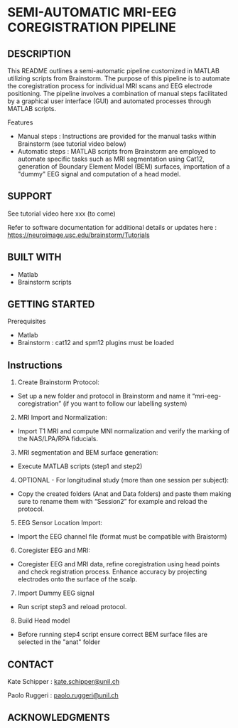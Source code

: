 # SEMI-AUTOMATIC MRI-EEG COREGISTRATION PIPELINE

## DESCRIPTION 
This README outlines a semi-automatic pipeline customized in MATLAB utilizing scripts from Brainstorm. The purpose of this pipeline is to automate the coregistration process for individual MRI scans and EEG electrode positioning. The pipeline involves a combination of manual steps facilitated by a graphical user interface (GUI) and automated processes through MATLAB scripts.

Features 
-	Manual steps : Instructions are provided for the manual tasks within Brainstorm (see tutorial video below)
-	Automatic steps : MATLAB scripts from Brainstorm are employed to automate specific tasks such as MRI segmentation using Cat12, generation of Boundary Element Model (BEM) surfaces, importation of a "dummy" EEG signal and computation of a head model. 

## SUPPORT 
See tutorial video here xxx (to come)

Refer to software documentation for additional details or updates here : https://neuroimage.usc.edu/brainstorm/Tutorials

## BUILT WITH
-	Matlab
-	Brainstorm scripts

## GETTING STARTED
Prerequisites 
-	Matlab
-	Brainstorm : cat12 and spm12 plugins must be loaded 

## Instructions
1.	Create Brainstorm Protocol:
-	Set up a new folder and protocol in Brainstorm and name it “mri-eeg-coregistration” (if you want to follow our labelling system)
2.	MRI Import and Normalization:
-	Import T1 MRI and compute MNI normalization and verify the marking of the NAS/LPA/RPA fiducials.
3.	MRI segmentation and  BEM surface generation:
-	Execute MATLAB scripts (step1 and step2) 
4.	OPTIONAL - For longitudinal study (more than one session per subject):
-	Copy the created folders (Anat and Data folders) and paste them making sure to rename them with “Session2” for example and reload the protocol.
5.	EEG Sensor Location Import:
-	Import the EEG channel file (format must be compatible with Braistorm)
6.	Coregister EEG and MRI:
-	Coregister EEG and MRI data, refine coregistration using head points and check registration process. Enhance accuracy by projecting electrodes onto the surface of the scalp.
7.	Import Dummy EEG signal
-	Run script step3 and reload protocol.
8.	Build Head model
-	Before running step4 script ensure correct BEM surface files are selected in the "anat" folder


## CONTACT
Kate Schipper : kate.schipper@unil.ch

Paolo Ruggeri : paolo.ruggeri@unil.ch

## ACKNOWLEDGMENTS
